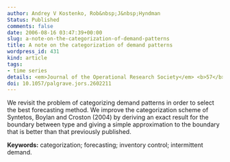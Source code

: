 ```yaml
---
author: Andrey V Kostenko, Rob&nbsp;J&nbsp;Hyndman
Status: Published
comments: false
date: 2006-08-16 03:47:39+00:00
slug: a-note-on-the-categorization-of-demand-patterns
title: A note on the categorization of demand patterns
wordpress_id: 431
kind: article
tags:
- time series
details: <em>Journal of the Operational Research Society</em> <b>57</b>, 1256-1257
doi: 10.1057/palgrave.jors.2602211
---
```


We revisit the problem of categorizing demand patterns in order to select the best forecasting method. We improve the categorization scheme of Syntetos, Boylan and Croston (2004) by deriving an exact result for the boundary between type and giving a simple approximation to the boundary that is better than that previously published.

**Keywords:** categorization; forecasting; inventory control; intermittent demand.
